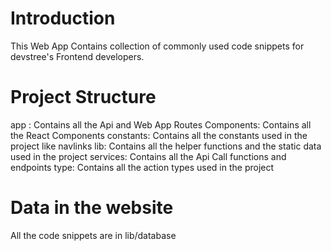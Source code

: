 # Introduction

This Web App Contains collection of commonly used code snippets for devstree's Frontend developers.

# Project Structure

app : Contains all the Api and Web App Routes
Components: Contains all the React Components
constants: Contains all the constants used in the project like navlinks
lib: Contains all the helper functions and the static data used in the project
services: Contains all the Api Call functions and endpoints
type: Contains all the action types used in the project

# Data in the website

All the code snippets are in lib/database
